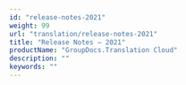 ```yaml
---
id: "release-notes-2021"
weight: 99
url: "translation/release-notes-2021"
title: "Release Notes — 2021"
productName: "GroupDocs.Translation Cloud"
description: ""
keywords: ""
---
```



